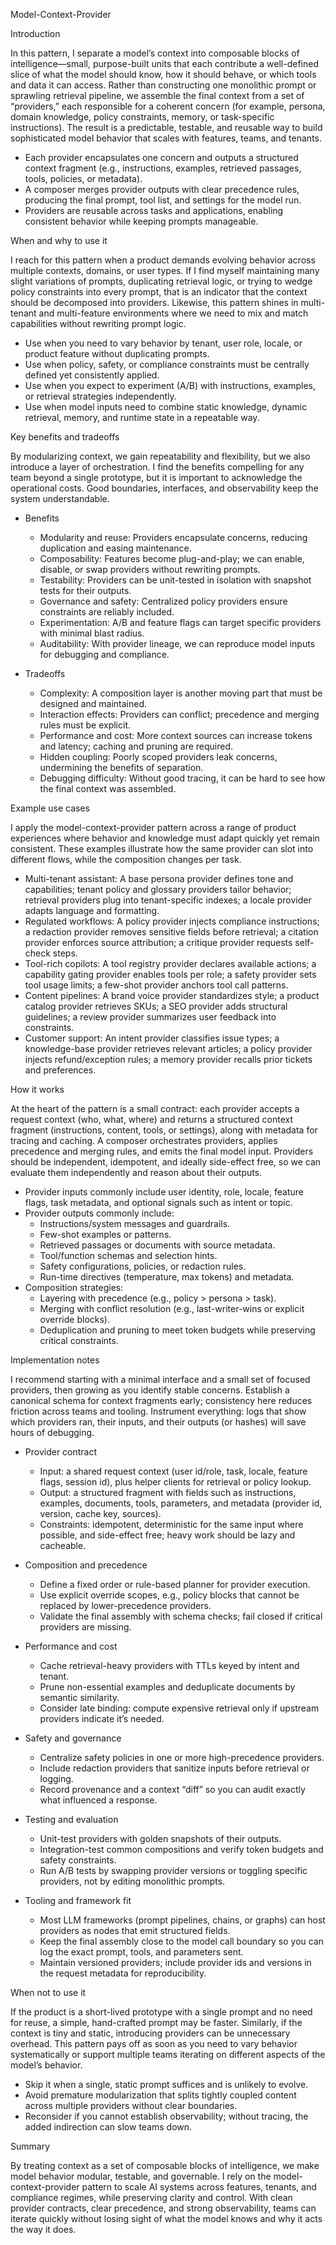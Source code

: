 Model-Context-Provider

Introduction

In this pattern, I separate a model’s context into composable blocks of intelligence—small, purpose-built units that each contribute a well-defined slice of what the model should know, how it should behave, or which tools and data it can access. Rather than constructing one monolithic prompt or sprawling retrieval pipeline, we assemble the final context from a set of “providers,” each responsible for a coherent concern (for example, persona, domain knowledge, policy constraints, memory, or task-specific instructions). The result is a predictable, testable, and reusable way to build sophisticated model behavior that scales with features, teams, and tenants.

- Each provider encapsulates one concern and outputs a structured context fragment (e.g., instructions, examples, retrieved passages, tools, policies, or metadata).
- A composer merges provider outputs with clear precedence rules, producing the final prompt, tool list, and settings for the model run.
- Providers are reusable across tasks and applications, enabling consistent behavior while keeping prompts manageable.

When and why to use it

I reach for this pattern when a product demands evolving behavior across multiple contexts, domains, or user types. If I find myself maintaining many slight variations of prompts, duplicating retrieval logic, or trying to wedge policy constraints into every prompt, that is an indicator that the context should be decomposed into providers. Likewise, this pattern shines in multi-tenant and multi-feature environments where we need to mix and match capabilities without rewriting prompt logic.

- Use when you need to vary behavior by tenant, user role, locale, or product feature without duplicating prompts.
- Use when policy, safety, or compliance constraints must be centrally defined yet consistently applied.
- Use when you expect to experiment (A/B) with instructions, examples, or retrieval strategies independently.
- Use when model inputs need to combine static knowledge, dynamic retrieval, memory, and runtime state in a repeatable way.

Key benefits and tradeoffs

By modularizing context, we gain repeatability and flexibility, but we also introduce a layer of orchestration. I find the benefits compelling for any team beyond a single prototype, but it is important to acknowledge the operational costs. Good boundaries, interfaces, and observability keep the system understandable.

- Benefits
  - Modularity and reuse: Providers encapsulate concerns, reducing duplication and easing maintenance.
  - Composability: Features become plug-and-play; we can enable, disable, or swap providers without rewriting prompts.
  - Testability: Providers can be unit-tested in isolation with snapshot tests for their outputs.
  - Governance and safety: Centralized policy providers ensure constraints are reliably included.
  - Experimentation: A/B and feature flags can target specific providers with minimal blast radius.
  - Auditability: With provider lineage, we can reproduce model inputs for debugging and compliance.

- Tradeoffs
  - Complexity: A composition layer is another moving part that must be designed and maintained.
  - Interaction effects: Providers can conflict; precedence and merging rules must be explicit.
  - Performance and cost: More context sources can increase tokens and latency; caching and pruning are required.
  - Hidden coupling: Poorly scoped providers leak concerns, undermining the benefits of separation.
  - Debugging difficulty: Without good tracing, it can be hard to see how the final context was assembled.

Example use cases

I apply the model-context-provider pattern across a range of product experiences where behavior and knowledge must adapt quickly yet remain consistent. These examples illustrate how the same provider can slot into different flows, while the composition changes per task.

- Multi-tenant assistant: A base persona provider defines tone and capabilities; tenant policy and glossary providers tailor behavior; retrieval providers plug into tenant-specific indexes; a locale provider adapts language and formatting.
- Regulated workflows: A policy provider injects compliance instructions; a redaction provider removes sensitive fields before retrieval; a citation provider enforces source attribution; a critique provider requests self-check steps.
- Tool-rich copilots: A tool registry provider declares available actions; a capability gating provider enables tools per role; a safety provider sets tool usage limits; a few-shot provider anchors tool call patterns.
- Content pipelines: A brand voice provider standardizes style; a product catalog provider retrieves SKUs; a SEO provider adds structural guidelines; a review provider summarizes user feedback into constraints.
- Customer support: An intent provider classifies issue types; a knowledge-base provider retrieves relevant articles; a policy provider injects refund/exception rules; a memory provider recalls prior tickets and preferences.

How it works

At the heart of the pattern is a small contract: each provider accepts a request context (who, what, where) and returns a structured context fragment (instructions, content, tools, or settings), along with metadata for tracing and caching. A composer orchestrates providers, applies precedence and merging rules, and emits the final model input. Providers should be independent, idempotent, and ideally side-effect free, so we can evaluate them independently and reason about their outputs.

- Provider inputs commonly include user identity, role, locale, feature flags, task metadata, and optional signals such as intent or topic.
- Provider outputs commonly include:
  - Instructions/system messages and guardrails.
  - Few-shot examples or patterns.
  - Retrieved passages or documents with source metadata.
  - Tool/function schemas and selection hints.
  - Safety configurations, policies, or redaction rules.
  - Run-time directives (temperature, max tokens) and metadata.
- Composition strategies:
  - Layering with precedence (e.g., policy > persona > task).
  - Merging with conflict resolution (e.g., last-writer-wins or explicit override blocks).
  - Deduplication and pruning to meet token budgets while preserving critical constraints.

Implementation notes

I recommend starting with a minimal interface and a small set of focused providers, then growing as you identify stable concerns. Establish a canonical schema for context fragments early; consistency here reduces friction across teams and tooling. Instrument everything: logs that show which providers ran, their inputs, and their outputs (or hashes) will save hours of debugging.

- Provider contract
  - Input: a shared request context (user id/role, task, locale, feature flags, session id), plus helper clients for retrieval or policy lookup.
  - Output: a structured fragment with fields such as instructions, examples, documents, tools, parameters, and metadata (provider id, version, cache key, sources).
  - Constraints: idempotent, deterministic for the same input where possible, and side-effect free; heavy work should be lazy and cacheable.

- Composition and precedence
  - Define a fixed order or rule-based planner for provider execution.
  - Use explicit override scopes, e.g., policy blocks that cannot be replaced by lower-precedence providers.
  - Validate the final assembly with schema checks; fail closed if critical providers are missing.

- Performance and cost
  - Cache retrieval-heavy providers with TTLs keyed by intent and tenant.
  - Prune non-essential examples and deduplicate documents by semantic similarity.
  - Consider late binding: compute expensive retrieval only if upstream providers indicate it’s needed.

- Safety and governance
  - Centralize safety policies in one or more high-precedence providers.
  - Include redaction providers that sanitize inputs before retrieval or logging.
  - Record provenance and a context “diff” so you can audit exactly what influenced a response.

- Testing and evaluation
  - Unit-test providers with golden snapshots of their outputs.
  - Integration-test common compositions and verify token budgets and safety constraints.
  - Run A/B tests by swapping provider versions or toggling specific providers, not by editing monolithic prompts.

- Tooling and framework fit
  - Most LLM frameworks (prompt pipelines, chains, or graphs) can host providers as nodes that emit structured fields.
  - Keep the final assembly close to the model call boundary so you can log the exact prompt, tools, and parameters sent.
  - Maintain versioned providers; include provider ids and versions in the request metadata for reproducibility.

When not to use it

If the product is a short-lived prototype with a single prompt and no need for reuse, a simple, hand-crafted prompt may be faster. Similarly, if the context is tiny and static, introducing providers can be unnecessary overhead. This pattern pays off as soon as you need to vary behavior systematically or support multiple teams iterating on different aspects of the model’s behavior.

- Skip it when a single, static prompt suffices and is unlikely to evolve.
- Avoid premature modularization that splits tightly coupled content across multiple providers without clear boundaries.
- Reconsider if you cannot establish observability; without tracing, the added indirection can slow teams down.

Summary

By treating context as a set of composable blocks of intelligence, we make model behavior modular, testable, and governable. I rely on the model-context-provider pattern to scale AI systems across features, tenants, and compliance regimes, while preserving clarity and control. With clean provider contracts, clear precedence, and strong observability, teams can iterate quickly without losing sight of what the model knows and why it acts the way it does.
